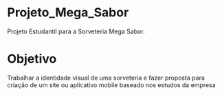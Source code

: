 # Projeto_Mega_Sabor
Projeto Estudantil para a Sorveteria Mega Sabor.

# Objetivo
Trabalhar a identidade visual de uma sorveteria e fazer proposta para criação de um site ou aplicativo mobile baseado nos estudos da empresa
